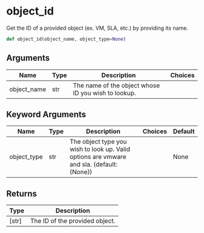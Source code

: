 # object_id

Get the ID of a provided object (ex. VM, SLA, etc.) by providing its name.
```py
def object_id(object_name, object_type=None)
```

## Arguments
| Name        | Type | Description                                                                 | Choices |
|-------------|------|-----------------------------------------------------------------------------|---------|
| object_name  | str  | The name of the object whose ID you wish to lookup. |         |
## Keyword Arguments
| Name        | Type | Description                                                                 | Choices | Default |
|-------------|------|-----------------------------------------------------------------------------|---------|---------|
| object_type  | str  | The object type you wish to look up. Valid options are vmware and sla. (default: {None}) |         |    None     |

## Returns
| Type | Description                                                                                   |
|------|-----------------------------------------------------------------------------------------------|
| [str]  | The ID of the provided object. |
